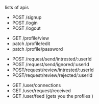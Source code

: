 lists of apis

<!-- -- AUTH ROUTER-- -->

- POST /signup
- POST /login
- POST /logout

<!-- -- PROFILE ROUTER -- -->

- GET /profile/view
- patch /profile/edit
- patch /profile/password

<!-- -- CONNECTIONS REQUEST -- -->

- POST /request/send/intrested/:userId
- POST /request/send/ignored/:userId
- POST/request/review/intrested/:userId
- POST/request/review/rejected/:userId

<!-- -- USER ROUTER -- -->

- GET /user/connections
- GET /user/request/received
- GET /user/feed (gets you the profiles )
